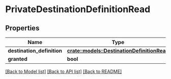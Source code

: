 # PrivateDestinationDefinitionRead

## Properties

Name | Type | Description | Notes
------------ | ------------- | ------------- | -------------
**destination_definition** | [**crate::models::DestinationDefinitionRead**](DestinationDefinitionRead.md) |  | 
**granted** | **bool** |  | 

[[Back to Model list]](../README.md#documentation-for-models) [[Back to API list]](../README.md#documentation-for-api-endpoints) [[Back to README]](../README.md)


